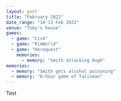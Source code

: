```yaml
---
layout: post
title: "February 2022"
date_range: "10-13 Feb 2022"
venue: "Toby's house"
games:
  - game: "Civ4"
  - game: "RimWorld"
  - game: "Heroquest"
    memories:
      - memory: "Smith attacking Hugh"
memories:
  - memory: "Smith gets alcohol poisoning"
  - memory: "6-hour game of Talisman"
---
```

Test